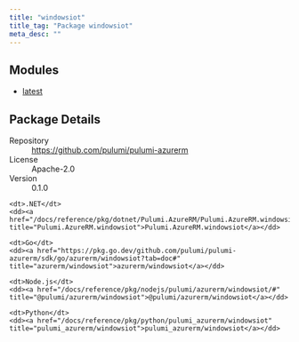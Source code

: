 ```yaml
---
title: "windowsiot"
title_tag: "Package windowsiot"
meta_desc: ""
---
```


<!-- WARNING: this file was generated by Pulumi Docs Generator. -->
<!-- Do not edit by hand unless you're certain you know what you are doing! -->



<h2 id="modules">Modules</h2>
<ul class="api">
    <li><a href="latest/" title="latest"><span class="symbol module"></span>latest</a></li>
</ul>

<h2 id="package-details">Package Details</h2>
<dl class="package-details">
	<dt>Repository</dt>
	<dd><a href="https://github.com/pulumi/pulumi-azurerm">https://github.com/pulumi/pulumi-azurerm</a></dd>
	<dt>License</dt>
	<dd>Apache-2.0</dd>
	<dt>Version</dt>
	<dd>0.1.0</dd>
</dl>



<dl class="tabular">

    <dt>.NET</dt>
    <dd><a href="/docs/reference/pkg/dotnet/Pulumi.AzureRM/Pulumi.AzureRM.windowsiot.html" title="Pulumi.AzureRM.windowsiot">Pulumi.AzureRM.windowsiot</a></dd>

    <dt>Go</dt>
    <dd><a href="https://pkg.go.dev/github.com/pulumi/pulumi-azurerm/sdk/go/azurerm/windowsiot?tab=doc#" title="azurerm/windowsiot">azurerm/windowsiot</a></dd>

    <dt>Node.js</dt>
    <dd><a href="/docs/reference/pkg/nodejs/pulumi/azurerm/windowsiot/#" title="@pulumi/azurerm/windowsiot">@pulumi/azurerm/windowsiot</a></dd>

    <dt>Python</dt>
    <dd><a href="/docs/reference/pkg/python/pulumi_azurerm/windowsiot" title="pulumi_azurerm/windowsiot">pulumi_azurerm/windowsiot</a></dd>

</dl>

